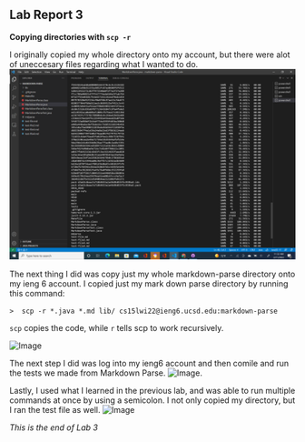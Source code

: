 ## Lab Report 3 
**Copying directories with ```scp -r```**

I originally copied my whole directory onto my account, but there were alot of uneccesary files regarding what I wanted to do.
![Image](Picture17.png)


The next thing I did was copy just my whole markdown-parse directory onto my ieng 6 account.
I copied just my mark down parse directory by running this command:
```
>  scp -r *.java *.md lib/ cs15lwi22@ieng6.ucsd.edu:markdown-parse
```
```scp``` copies the code, while ```r``` tells scp to work recursively.

![Image](Picture16.png)

The next step I did was log into my ieng6 account and then comile and run the tests we made from Markdown Parse. 
![Image](Picture18.png).

Lastly, I used what I learned in the previous lab, and was able to run multiple commands at once by using a semicolon. I not only copied my directory, but I ran the test file as well. 
![Image](Picture19.png)

*This is the end of Lab 3*
